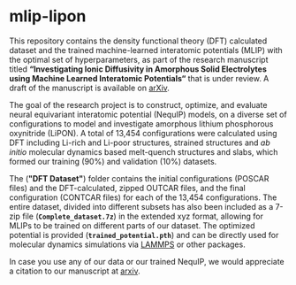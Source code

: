 # mlip-lipon

This repository contains the density functional theory (DFT) calculated dataset and the trained machine-learned interatomic potentials (MLIP) with the optimal set of hyperparameters, as part of the research manuscript titled **“Investigating Ionic Diffusivity in Amorphous Solid Electrolytes using Machine Learned Interatomic Potentials“** that is under review. A draft of the manuscript is available on [arXiv](http://arxiv.org/abs/2409.06242).

The goal of the research project is to construct, optimize, and evaluate neural equivariant interatomic potential (NequIP) models, on a diverse set of configurations to model and investigate amorphous lithium phosphorous oxynitride (LiPON). A total of 13,454 configurations were calculated using DFT including Li-rich and Li-poor structures, strained structures and *ab initio* molecular dynamics based melt-quench structures and slabs, which formed our training (90%) and validation (10%) datasets.

The (**"DFT Dataset"**) folder contains the initial configurations (POSCAR files) and the DFT-calculated, zipped OUTCAR files, and the final configuration (CONTCAR files) for each of the 13,454 configurations. The entire dataset, divided into different subsets has also been included as a 7-zip file (**`Complete_dataset.7z`**) in the extended xyz format, allowing for MLIPs to be trained on different parts of our dataset. The optimized potential is provided (**`trained_potential.pth`**) and can be directly used for molecular dynamics simulations via [LAMMPS](https://www.lammps.org/) or other packages.

In case you use any of our data or our trained NequIP, we would appreciate a citation to our manuscript at [arxiv](http://arxiv.org/abs/2409.06242).
